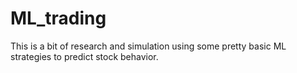 # ML_trading
This is a bit of research and simulation using some pretty basic ML strategies to predict stock behavior.

